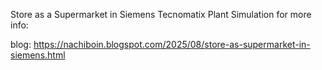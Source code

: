 Store as a Supermarket in Siemens Tecnomatix Plant Simulation
for more info:

blog: https://nachiboin.blogspot.com/2025/08/store-as-supermarket-in-siemens.html
